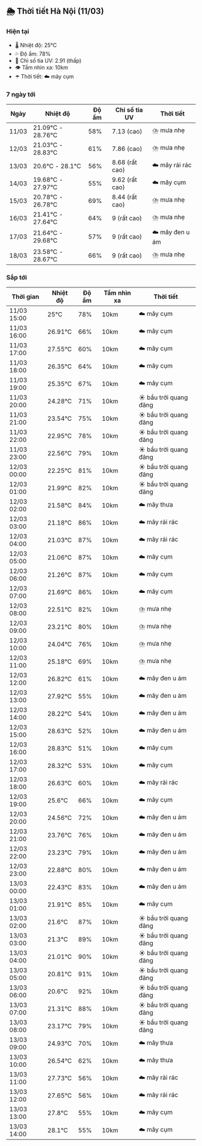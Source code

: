 ## 🌦️ Thời tiết Hà Nội (11/03)

### Hiện tại

- 🌡️ Nhiệt độ: 25℃
- 💦 Độ ẩm: 78%
- 🌟 Chỉ số tia UV: 2.91 (thấp)
- 👁️ Tầm nhìn xa: 10km
- ☂️ Thời tiết: ☁️ mây cụm

### 7 ngày tới

| Ngày | Nhiệt độ | Độ ẩm | Chỉ số tia UV | Thời tiết |
| --- | --- | --- | --- | --- |
| 11/03 | 21.09℃ - 28.76℃ | 58% | 7.13 (cao) | ⛈️ mưa nhẹ |
| 12/03 | 21.03℃ - 28.83℃ | 61% | 7.86 (cao) | ⛈️ mưa nhẹ |
| 13/03 | 20.6℃ - 28.1℃ | 56% | 8.68 (rất cao) | ☁️ mây rải rác |
| 14/03 | 19.68℃ - 27.97℃ | 55% | 9.62 (rất cao) | ☁️ mây cụm |
| 15/03 | 20.78℃ - 26.78℃ | 69% | 8.44 (rất cao) | ⛈️ mưa nhẹ |
| 16/03 | 21.41℃ - 27.64℃ | 64% | 9 (rất cao) | ⛈️ mưa nhẹ |
| 17/03 | 21.64℃ - 29.68℃ | 57% | 9 (rất cao) | ☁️ mây đen u ám |
| 18/03 | 23.58℃ - 28.67℃ | 66% | 9 (rất cao) | ⛈️ mưa nhẹ |

### Sắp tới

| Thời gian | Nhiệt độ | Độ ẩm | Tầm nhìn xa | Thời tiết |
| --- | --- | --- | --- | --- |
| 11/03 15:00 | 25℃ | 78% | 10km | ☁️ mây cụm |
| 11/03 16:00 | 26.91℃ | 66% | 10km | ☁️ mây cụm |
| 11/03 17:00 | 27.55℃ | 60% | 10km | ☁️ mây cụm |
| 11/03 18:00 | 26.35℃ | 64% | 10km | ☁️ mây cụm |
| 11/03 19:00 | 25.35℃ | 67% | 10km | ☁️ mây cụm |
| 11/03 20:00 | 24.28℃ | 71% | 10km | ☀️ bầu trời quang đãng |
| 11/03 21:00 | 23.54℃ | 75% | 10km | ☀️ bầu trời quang đãng |
| 11/03 22:00 | 22.95℃ | 78% | 10km | ☀️ bầu trời quang đãng |
| 11/03 23:00 | 22.56℃ | 79% | 10km | ☀️ bầu trời quang đãng |
| 12/03 00:00 | 22.25℃ | 81% | 10km | ☀️ bầu trời quang đãng |
| 12/03 01:00 | 21.99℃ | 82% | 10km | ☀️ bầu trời quang đãng |
| 12/03 02:00 | 21.58℃ | 84% | 10km | ☁️ mây thưa |
| 12/03 03:00 | 21.18℃ | 86% | 10km | ☁️ mây rải rác |
| 12/03 04:00 | 21.03℃ | 87% | 10km | ☁️ mây rải rác |
| 12/03 05:00 | 21.06℃ | 87% | 10km | ☁️ mây cụm |
| 12/03 06:00 | 21.26℃ | 87% | 10km | ☁️ mây cụm |
| 12/03 07:00 | 21.69℃ | 86% | 10km | ☁️ mây cụm |
| 12/03 08:00 | 22.51℃ | 82% | 10km | ⛈️ mưa nhẹ |
| 12/03 09:00 | 23.21℃ | 80% | 10km | ⛈️ mưa nhẹ |
| 12/03 10:00 | 24.04℃ | 76% | 10km | ⛈️ mưa nhẹ |
| 12/03 11:00 | 25.18℃ | 69% | 10km | ⛈️ mưa nhẹ |
| 12/03 12:00 | 26.82℃ | 61% | 10km | ☁️ mây đen u ám |
| 12/03 13:00 | 27.92℃ | 55% | 10km | ☁️ mây đen u ám |
| 12/03 14:00 | 28.22℃ | 54% | 10km | ☁️ mây đen u ám |
| 12/03 15:00 | 28.63℃ | 52% | 10km | ☁️ mây đen u ám |
| 12/03 16:00 | 28.83℃ | 51% | 10km | ☁️ mây cụm |
| 12/03 17:00 | 28.32℃ | 53% | 10km | ☁️ mây cụm |
| 12/03 18:00 | 26.63℃ | 60% | 10km | ☁️ mây rải rác |
| 12/03 19:00 | 25.6℃ | 66% | 10km | ☁️ mây cụm |
| 12/03 20:00 | 24.56℃ | 72% | 10km | ☁️ mây đen u ám |
| 12/03 21:00 | 23.76℃ | 76% | 10km | ☁️ mây đen u ám |
| 12/03 22:00 | 23.23℃ | 79% | 10km | ☁️ mây đen u ám |
| 12/03 23:00 | 22.88℃ | 80% | 10km | ☁️ mây đen u ám |
| 13/03 00:00 | 22.43℃ | 83% | 10km | ☁️ mây đen u ám |
| 13/03 01:00 | 21.91℃ | 85% | 10km | ☁️ mây cụm |
| 13/03 02:00 | 21.6℃ | 87% | 10km | ☀️ bầu trời quang đãng |
| 13/03 03:00 | 21.3℃ | 89% | 10km | ☀️ bầu trời quang đãng |
| 13/03 04:00 | 21.01℃ | 90% | 10km | ☀️ bầu trời quang đãng |
| 13/03 05:00 | 20.81℃ | 91% | 10km | ☀️ bầu trời quang đãng |
| 13/03 06:00 | 20.6℃ | 92% | 10km | ☀️ bầu trời quang đãng |
| 13/03 07:00 | 21.31℃ | 88% | 10km | ☀️ bầu trời quang đãng |
| 13/03 08:00 | 23.17℃ | 79% | 10km | ☀️ bầu trời quang đãng |
| 13/03 09:00 | 24.93℃ | 70% | 10km | ☁️ mây thưa |
| 13/03 10:00 | 26.54℃ | 62% | 10km | ☁️ mây thưa |
| 13/03 11:00 | 27.73℃ | 56% | 10km | ☁️ mây rải rác |
| 13/03 12:00 | 27.65℃ | 56% | 10km | ☁️ mây rải rác |
| 13/03 13:00 | 27.8℃ | 55% | 10km | ☁️ mây cụm |
| 13/03 14:00 | 28.1℃ | 55% | 10km | ☁️ mây cụm |
